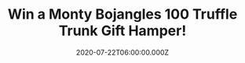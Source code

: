 ---
campaign-uuid: "c-f9f9479c-2bb3-4f90-939d-3eaa31735244"
type: "Competition"
category: "Gifts"
date: "2020-07-22T06:00:00.000Z"
end-date: "2020-09-22T23:59:00.000Z"
disable-form: false
is_promoted: true
has_entry_page: true
title: "Win a Monty Bojangles 100 Truffle Trunk Gift Hamper!"
competition-description: "<p>Calling all chocolate lovers! We are giving away the\
  \ ultimate chocolate experience in an chocolate gift hamper! Containing 9 award\
  \ winning flavours in individual 100g gift boxes, including: Choccy Scoffy, Pistachio\
  \ Marooned, Ruby Fruit Sunday, Popcorn Carousel, Scrumple Nutty and many more. A\
  \ perfect chocolate gift hamper for a chocoholic.</p>\n<p>Click below and it could\
  \ be yours.</p>\n"
hero-header: "Win a Monty Bojangles 100 Truffle Trunk Gift Hamper!"
terms-confirmation: "N/A"
banner-img: "https://assets.expresslyapp.com/asset-8d67f091-3cab-4ce8-9a44-88f9c712fecd.jpg"
logo-left-href: "http://club.expressly.io"
logo-left-image: "https://assets.expresslyapp.com/asset-bec28f77-1d76-4e4f-a265-3e77bfd954bb.jpg"
logo-left-title: "Expressly club"
bg-image-hero: "https://assets.expresslyapp.com/asset-0de28835-d133-426a-addf-ea117771da73.jpg"
bg-image-first: "https://assets.expresslyapp.com/asset-2b11bc79-931d-4596-9505-b589179bb6de.jpg"
section1-content: "<p>We are giving you the chance of winning the tastiest chocolate\
  \ truffle in the UK with this amazing Monty Bojangles 100 Truffle Trunk Gift Hamper.\
  \ They have created a range of uniquely delicious and exquisitely beautiful gift\
  \ boxes, family sharing packs and snacking pouches for you to enjoy.</p>\n<p>A perfect\
  \ chocolate gift hamper for a chocoholic, including their amazing and awarded flavours:\
  \ Choccy Scoffy, Pistachio Marooned, Ruby Fruit Sunday, Popcorn Carousel, Scrumple\
  \ Nutty, Flutter Scotch, Cookie Moon, Orange Angelical and Berry Bubbly.</p>\n"
entry-title: "Win a Monty Bojangles 100 Truffle Trunk Gift Hamper!"
entry-content: "<p>Enter the draw to win a Monty Bojangles 100 Truffle Trunk Gift\
  \ Hamper by completing the form below before 23:59 on the 22nd of September 2020.</p>\n"
has-winner: false
prize-description: "A Monty Bojangles 100 Truffle Trunk Gift Hamper!"
special-conditions: "Multiple entries are allowed up to one every day."
country-restrictions:
- "GB"
---